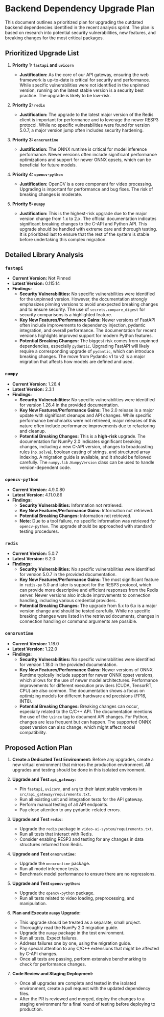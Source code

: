 # Backend Dependency Upgrade Plan

This document outlines a prioritized plan for upgrading the outdated backend dependencies identified in the recent analysis sprint. The plan is based on research into potential security vulnerabilities, new features, and breaking changes for the most critical packages.

## Prioritized Upgrade List

1.  **Priority 1: `fastapi` and `uvicorn`**

    - **Justification:** As the core of our API gateway, ensuring the web framework is up-to-date is critical for security and performance. While specific vulnerabilities were not identified in the unpinned version, running on the latest stable version is a security best practice. The upgrade is likely to be low-risk.

2.  **Priority 2: `redis`**

    - **Justification:** The upgrade to the latest major version of the Redis client is important for performance and to leverage the newer RESP3 protocol. While no specific vulnerabilities were found for version 5.0.7, a major version jump often includes security hardening.

3.  **Priority 3: `onnxruntime`**

    - **Justification:** The ONNX runtime is critical for model inference performance. Newer versions often include significant performance optimizations and support for newer ONNX opsets, which can be beneficial for future models.

4.  **Priority 4: `opencv-python`**

    - **Justification:** OpenCV is a core component for video processing. Upgrading is important for performance and bug fixes. The risk of breaking changes is moderate.

5.  **Priority 5: `numpy`**
    - **Justification:** This is the highest-risk upgrade due to the major version change from 1.x to 2.x. The official documentation indicates significant breaking changes to the C-API and Python API. This upgrade should be handled with extreme care and thorough testing. It is prioritized last to ensure that the rest of the system is stable before undertaking this complex migration.

## Detailed Library Analysis

### `fastapi`

- **Current Version:** Not Pinned
- **Latest Version:** 0.115.14
- **Findings:**
  - **Security Vulnerabilities:** No specific vulnerabilities were identified for the unpinned version. However, the documentation strongly emphasizes pinning versions to avoid unexpected breaking changes and to ensure security. The use of `secrets.compare_digest` for security comparisons is a highlighted feature.
  - **Key New Features/Performance Gains:** Newer versions of FastAPI often include improvements to dependency injection, pydantic integration, and overall performance. The documentation for recent versions highlights improved support for modern Python features.
  - **Potential Breaking Changes:** The biggest risk comes from unpinned dependencies, especially `pydantic`. Upgrading FastAPI will likely require a corresponding upgrade of `pydantic`, which can introduce breaking changes. The move from Pydantic v1 to v2 is a major migration that affects how models are defined and used.

### `numpy`

- **Current Version:** 1.26.4
- **Latest Version:** 2.3.1
- **Findings:**
  - **Security Vulnerabilities:** No specific vulnerabilities were identified for version 1.26.4 in the provided documentation.
  - **Key New Features/Performance Gains:** The 2.0 release is a major update with significant cleanups and API changes. While specific performance benchmarks were not retrieved, major releases of this nature often include performance improvements due to refactoring and cleanup.
  - **Potential Breaking Changes:** This is a **high-risk** upgrade. The documentation for NumPy 2.0 indicates significant breaking changes, including a new C-API version, changes to broadcasting rules (`np.solve`), boolean casting of strings, and structured array indexing. A migration guide is available, and it should be followed carefully. The `numpy.lib.NumpyVersion` class can be used to handle version-dependent code.

### `opencv-python`

- **Current Version:** 4.9.0.80
- **Latest Version:** 4.11.0.86
- **Findings:**
  - **Security Vulnerabilities:** Information not retrieved.
  - **Key New Features/Performance Gains:** Information not retrieved.
  - **Potential Breaking Changes:** Information not retrieved.
  - **Note:** Due to a tool failure, no specific information was retrieved for `opencv-python`. The upgrade should be approached with standard testing procedures.

### `redis`

- **Current Version:** 5.0.7
- **Latest Version:** 6.2.0
- **Findings:**
  - **Security Vulnerabilities:** No specific vulnerabilities were identified for version 5.0.7 in the provided documentation.
  - **Key New Features/Performance Gains:** The most significant feature in `redis-py` 5.0 and later is support for the RESP3 protocol, which can provide more descriptive and efficient responses from the Redis server. Newer versions also include improvements to connection handling, including various credential providers.
  - **Potential Breaking Changes:** The upgrade from 5.x to 6.x is a major version change and should be tested carefully. While no specific breaking changes were listed in the retrieved documents, changes in connection handling or command arguments are possible.

### `onnxruntime`

- **Current Version:** 1.18.0
- **Latest Version:** 1.22.0
- **Findings:**
  - **Security Vulnerabilities:** No specific vulnerabilities were identified for version 1.18.0 in the provided documentation.
  - **Key New Features/Performance Gains:** Newer versions of ONNX Runtime typically include support for newer ONNX opset versions, which allows for the use of newer model architectures. Performance improvements for different execution providers (CUDA, TensorRT, CPU) are also common. The documentation shows a focus on optimizing models for different hardware and precisions (FP16, INT8).
  - **Potential Breaking Changes:** Breaking changes can occur, especially related to the C/C++ API. The documentation mentions the use of the `\since` tag to document API changes. For Python, changes are less frequent but can happen. The supported ONNX opset version can also change, which might affect model compatibility.

## Proposed Action Plan

1.  **Create a Dedicated Test Environment:** Before any upgrades, create a new virtual environment that mirrors the production environment. All upgrades and testing should be done in this isolated environment.

2.  **Upgrade and Test `api_gateway`:**

    - Pin `fastapi`, `uvicorn`, and `arq` to their latest stable versions in `src/api_gateway/requirements.txt`.
    - Run all existing unit and integration tests for the API gateway.
    - Perform manual testing of all API endpoints.
    - Pay close attention to any pydantic-related errors.

3.  **Upgrade and Test `redis`:**

    - Upgrade the `redis` package in `video-ai-system/requirements.txt`.
    - Run all tests that interact with Redis.
    - Consider enabling RESP3 and testing for any changes in data structures returned from Redis.

4.  **Upgrade and Test `onnxruntime`:**

    - Upgrade the `onnxruntime` package.
    - Run all model inference tests.
    - Benchmark model performance to ensure there are no regressions.

5.  **Upgrade and Test `opencv-python`:**

    - Upgrade the `opencv-python` package.
    - Run all tests related to video loading, preprocessing, and manipulation.

6.  **Plan and Execute `numpy` Upgrade:**

    - This upgrade should be treated as a separate, small project.
    - Thoroughly read the NumPy 2.0 migration guide.
    - Upgrade the `numpy` package in the test environment.
    - Run all tests. Expect failures.
    - Address failures one by one, using the migration guide.
    - Pay special attention to any C/C++ extensions that might be affected by C-API changes.
    - Once all tests are passing, perform extensive benchmarking to check for performance changes.

7.  **Code Review and Staging Deployment:**
    - Once all upgrades are complete and tested in the isolated environment, create a pull request with the updated dependency files.
    - After the PR is reviewed and merged, deploy the changes to a staging environment for a final round of testing before deploying to production.
